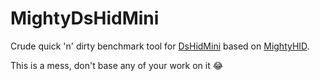 # MightyDsHidMini

Crude quick 'n' dirty benchmark tool for [DsHidMini](https://github.com/ViGEm/DsHidMini) based on [MightyHID](https://github.com/MightyDevices/MightyHID).

This is a mess, don't base any of your work on it 😂
